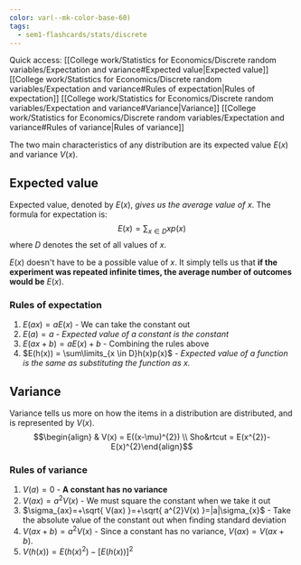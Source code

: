 ```yaml
---
color: var(--mk-color-base-60)
tags:
  - sem1-flashcards/stats/discrete
---
```

Quick access:
[[College work/Statistics for Economics/Discrete random variables/Expectation and variance#Expected value|Expected value]]
	[[College work/Statistics for Economics/Discrete random variables/Expectation and variance#Rules of expectation|Rules of expectation]]
[[College work/Statistics for Economics/Discrete random variables/Expectation and variance#Variance|Variance]]
	[[College work/Statistics for Economics/Discrete random variables/Expectation and variance#Rules of variance|Rules of variance]]

The two main characteristics of any distribution are its expected value $E(x)$ and variance $V(x)$.

## Expected value
Expected value, denoted by $E(x)$, *gives us the average value of $x$*. The formula for expectation is:$$E(x) = \sum_{x \in D}xp(x)$$
where $D$ denotes the set of all values of $x$.

$E(x)$ doesn't have to be a possible value of $x$. It simply tells us that **if the experiment was repeated infinite times, the average number of outcomes would be** $E(x)$.

### Rules of expectation
1. $E(ax)=aE(x)$ - We can take the constant out
2. $E(a)=a$ - *Expected value of a constant is the constant*
3. $E(ax+b)=aE(x)+b$ - Combining the rules above
4. $E(h(x)) = \sum\limits_{x \in D}h(x)p(x)$ - *Expected value of a function is the same as substituting the function as x.*

## Variance
Variance tells us more on how the items in a distribution are distributed, and is represented by $V(x)$. $$\begin{align}
& V(x) = E((x-\mu)^{2}) \\
 Sho&rtcut = E(x^{2})-E(x)^{2}\end{align}$$
### Rules of variance
1. $V(a)=0$ - **A constant has no variance**
2. $V(ax)=a^{2}V(x)$ - We must square the constant when we take it out
3. $\sigma_{ax}=+\sqrt{ V(ax) }=+\sqrt{ a^{2}V(x) }=|a|\sigma_{x}$ - Take the absolute value of the constant out when finding standard deviation
4. $V(ax+b) = a^{2}V(x)$ - Since a constant has no variance, $V(ax)=V(ax+b)$.
5. $V(h(x))=E(h(x)^{2})-[E(h(x))]^{2}$

